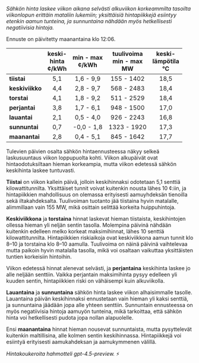 *Sähkön hinta laskee viikon aikana selvästi alkuviikon korkeammilta tasoilta viikonlopun erittäin mataliin lukemiin; yksittäisiä hintapiikkejä esiintyy etenkin aamun tunteina, ja sunnuntaina nähdään myös hetkellisesti negatiivisia hintoja.*

Ennuste on päivitetty maanantaina klo 12:06.

|              | keski-<br>hinta<br>¢/kWh | min - max<br>¢/kWh | tuulivoima<br>min - max<br>MW | keski-<br>lämpötila<br>°C |
|:-------------|:----------------:|:----------------:|:-------------:|:-------------:|
| **tiistai**      |        5,1       |     1,6 - 9,9    |       155 - 1402      |       18,5      |
| **keskiviikko**  |        4,4       |     2,8 - 9,7    |       568 - 2483      |       18,4      |
| **torstai**      |        4,1       |     1,8 - 9,2    |       511 - 2529      |       18,4      |
| **perjantai**    |        3,8       |     1,7 - 6,1    |       948 - 1500      |       17,0      |
| **lauantai**     |        2,1       |     0,5 - 4,0    |       926 - 2243      |       16,8      |
| **sunnuntai**    |        0,7       |    -0,0 - 1,8    |      1323 - 1920      |       17,3      |
| **maanantai**    |        2,8       |     0,4 - 5,1    |       845 - 1642      |       17,7      |

Tulevien päivien osalta sähkön hintaennusteessa näkyy selkeä laskusuuntaus viikon loppupuolta kohti. Viikon alkupäivät ovat hintaodotuksiltaan hieman korkeampia, mutta viikon edetessä sähkön keskihinta laskee tuntuvasti. 

**Tiistai** on viikon kallein päivä, jolloin keskihinnaksi odotetaan 5,1 senttiä kilowattitunnilta. Yksittäiset tunnit voivat kuitenkin nousta lähes 10 ¢:iin, ja hintapiikkien mahdollisuus on olemassa erityisesti aamuyhdeksän tienoilla sekä iltakahdeksalta. Tuulivoiman tuotanto jää tiistaina hyvin matalalle, alimmillaan vain 155 MW, mikä osittain selittää korkeita huippuhintoja.

**Keskiviikkona** ja **torstaina** hinnat laskevat hieman tiistaista, keskihintojen ollessa hieman yli neljän sentin tasolla. Molempina päivinä nähdään kuitenkin edelleen melko korkeat maksimihinnat, lähes 10 senttiä kilowattitunnilta. Hintapiikkien riskiaikoja ovat keskiviikkona aamun tunnit klo 8–10 ja torstaina klo 8–10 aamulla. Tuulivoima on näinä päivinä vaihtelevaa mutta paikoin hyvin matalalla tasolla, mikä voi osaltaan vaikuttaa yksittäisten tuntien korkeisiin hintoihin.

Viikon edetessä hinnat alenevat selvästi, ja **perjantaina** keskihinta laskee jo alle neljään senttiin. Vaikka perjantain maksimihinta pysyy edelleen yli kuuden sentin, hintapiikkien riski on vähäisempi kuin alkuviikolla.

**Lauantaina** ja **sunnuntaina** sähkön hinta laskee viikon alhaisimmalle tasolle. Lauantaina päivän keskihinnaksi ennustetaan vain hieman yli kaksi senttiä, ja sunnuntaina jäädään jopa alle yhteen senttiin. Sunnuntain ennusteessa on myös negatiivisia hintoja aamuyön tunteina, mikä tarkoittaa, että sähkön hinta voi hetkellisesti pudota jopa nollan alapuolelle.

Ensi **maanantaina** hinnat hieman nousevat sunnuntaista, mutta pysyttelevät kuitenkin maltillisina, alle kolmen sentin keskihinnassa. Hintapiikkejä voi esiintyä erityisesti aamukahdeksan ja aamukymmenen välillä.

*Hintakoukeroita hahmotteli gpt-4.5-preview.* ⚡️
